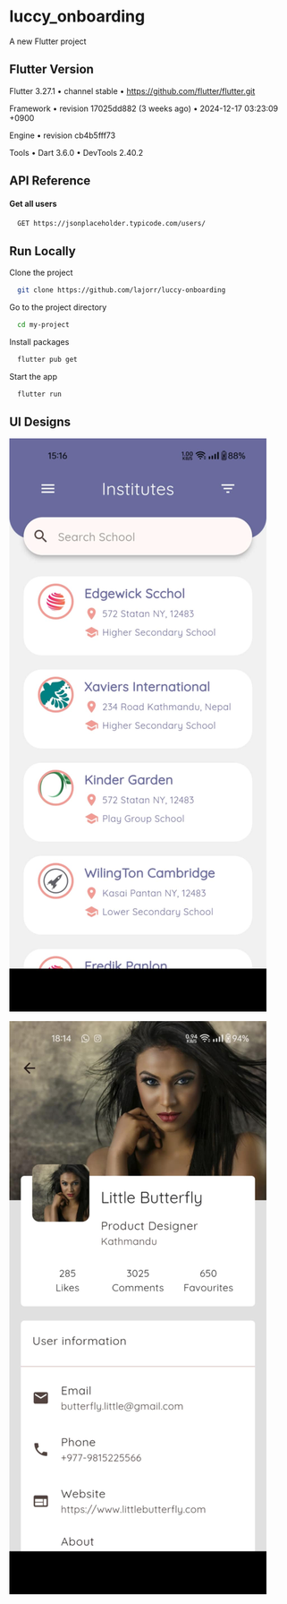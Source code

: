 
# luccy_onboarding

A new Flutter project


## Flutter Version

Flutter 3.27.1 • channel stable • https://github.com/flutter/flutter.git


Framework • revision 17025dd882 (3 weeks ago) • 2024-12-17 03:23:09 +0900


Engine • revision cb4b5fff73


Tools • Dart 3.6.0 • DevTools 2.40.2


## API Reference

#### Get all users

```http
  GET https://jsonplaceholder.typicode.com/users/
```

## Run Locally

Clone the project

```bash
  git clone https://github.com/lajorr/luccy-onboarding
```

Go to the project directory

```bash
  cd my-project
```

Install packages

```bash
  flutter pub get
```

Start the app

```bash
  flutter run
```


## UI Designs


![List Page](https://github.com/lajorr/luccy-onboarding/raw/a8395beaa728cf84ac18b393cb60035d0d14a009/list_page.jpeg)


![Detail Page](https://github.com/lajorr/luccy-onboarding/raw/main/detail_page.jpeg)



